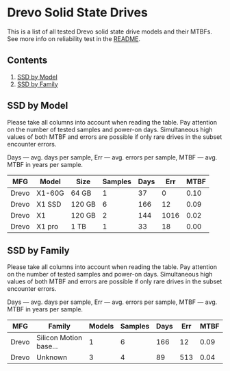 Drevo Solid State Drives
========================

This is a list of all tested Drevo solid state drive models and their MTBFs. See
more info on reliability test in the [README](https://github.com/linuxhw/SMART).

Contents
--------

1. [ SSD by Model  ](#ssd-by-model)
2. [ SSD by Family ](#ssd-by-family)

SSD by Model
------------

Please take all columns into account when reading the table. Pay attention on the
number of tested samples and power-on days. Simultaneous high values of both MTBF
and errors are possible if only rare drives in the subset encounter errors.

Days — avg. days per sample,
Err  — avg. errors per sample,
MTBF — avg. MTBF in years per sample.

| MFG       | Model              | Size   | Samples | Days  | Err   | MTBF   |
|-----------|--------------------|--------|---------|-------|-------|--------|
| Drevo     | X1-60G             | 64 GB  | 1       | 37    | 0     | 0.10   |
| Drevo     | X1 SSD             | 120 GB | 6       | 166   | 12    | 0.09   |
| Drevo     | X1                 | 120 GB | 2       | 144   | 1016  | 0.02   |
| Drevo     | X1 pro             | 1 TB   | 1       | 33    | 18    | 0.00   |

SSD by Family
-------------

Please take all columns into account when reading the table. Pay attention on the
number of tested samples and power-on days. Simultaneous high values of both MTBF
and errors are possible if only rare drives in the subset encounter errors.

Days — avg. days per sample,
Err  — avg. errors per sample,
MTBF — avg. MTBF in years per sample.

| MFG       | Family                 | Models | Samples | Days  | Err   | MTBF   |
|-----------|------------------------|--------|---------|-------|-------|--------|
| Drevo     | Silicon Motion base... | 1      | 6       | 166   | 12    | 0.09   |
| Drevo     | Unknown                | 3      | 4       | 89    | 513   | 0.04   |
